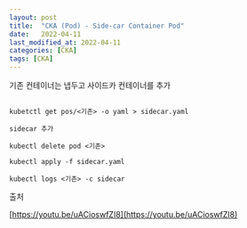 ```yaml
---
layout: post
title:  "CKA (Pod) - Side-car Container Pod"
date:   2022-04-11
last_modified_at: 2022-04-11
categories: [CKA]
tags: [CKA]
---
```


기존 컨테이너는 냅두고 사이드카 컨테이너를 추가

```shell

kubetctl get pos/<기존> -o yaml > sidecar.yaml

sidecar 추가

kubectl delete pod <기존>

kubectl apply -f sidecar.yaml

kubectl logs <기존> -c sidecar

```

출처

[https://youtu.be/uACioswfZI8](https://youtu.be/uACioswfZI8)